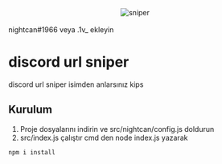 <div align="center">
  <img src="https://cdn.discordapp.com/avatars/1128427219748917288/85e80a762c19e16a78c7eda0b4e8b667.webp?size=2048" alt="sniper">
</div>
<i class="fa-brands fa-discord"></i>            <br>  nightcan#1966 veya .1v_ ekleyin

# discord url sniper

discord url sniper isimden anlarsınız kips

## Kurulum

1. Proje dosyalarını indirin ve src/nightcan/config.js doldurun
2. src/index.js çalıştır cmd den node index.js yazarak

```bash
npm i install 
